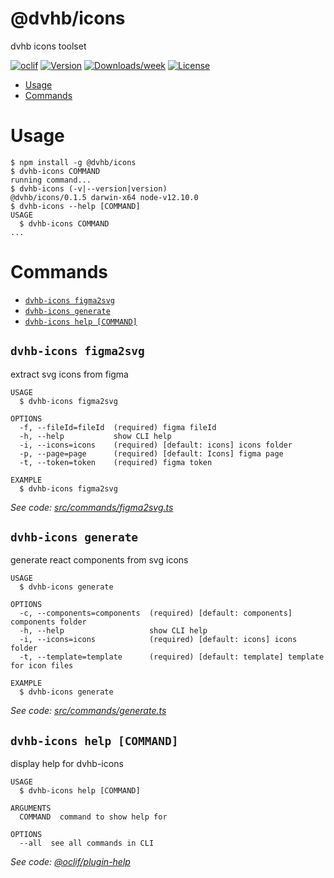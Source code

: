 @dvhb/icons
===========

dvhb icons toolset

[![oclif](https://img.shields.io/badge/cli-oclif-brightgreen.svg)](https://oclif.io)
[![Version](https://img.shields.io/npm/v/@dvhb/icons.svg)](https://npmjs.org/package/@dvhb/icons)
[![Downloads/week](https://img.shields.io/npm/dw/@dvhb/icons.svg)](https://npmjs.org/package/@dvhb/icons)
[![License](https://img.shields.io/npm/l/@dvhb/icons.svg)](https://github.com/dvhb/icons/blob/master/package.json)

<!-- toc -->
* [Usage](#usage)
* [Commands](#commands)
<!-- tocstop -->
# Usage
<!-- usage -->
```sh-session
$ npm install -g @dvhb/icons
$ dvhb-icons COMMAND
running command...
$ dvhb-icons (-v|--version|version)
@dvhb/icons/0.1.5 darwin-x64 node-v12.10.0
$ dvhb-icons --help [COMMAND]
USAGE
  $ dvhb-icons COMMAND
...
```
<!-- usagestop -->
# Commands
<!-- commands -->
* [`dvhb-icons figma2svg`](#dvhb-icons-figma2svg)
* [`dvhb-icons generate`](#dvhb-icons-generate)
* [`dvhb-icons help [COMMAND]`](#dvhb-icons-help-command)

## `dvhb-icons figma2svg`

extract svg icons from figma

```
USAGE
  $ dvhb-icons figma2svg

OPTIONS
  -f, --fileId=fileId  (required) figma fileId
  -h, --help           show CLI help
  -i, --icons=icons    (required) [default: icons] icons folder
  -p, --page=page      (required) [default: Icons] figma page
  -t, --token=token    (required) figma token

EXAMPLE
  $ dvhb-icons figma2svg
```

_See code: [src/commands/figma2svg.ts](https://github.com/dvhb/icons/blob/v0.1.5/src/commands/figma2svg.ts)_

## `dvhb-icons generate`

generate react components from svg icons

```
USAGE
  $ dvhb-icons generate

OPTIONS
  -c, --components=components  (required) [default: components] components folder
  -h, --help                   show CLI help
  -i, --icons=icons            (required) [default: icons] icons folder
  -t, --template=template      (required) [default: template] template for icon files

EXAMPLE
  $ dvhb-icons generate
```

_See code: [src/commands/generate.ts](https://github.com/dvhb/icons/blob/v0.1.5/src/commands/generate.ts)_

## `dvhb-icons help [COMMAND]`

display help for dvhb-icons

```
USAGE
  $ dvhb-icons help [COMMAND]

ARGUMENTS
  COMMAND  command to show help for

OPTIONS
  --all  see all commands in CLI
```

_See code: [@oclif/plugin-help](https://github.com/oclif/plugin-help/blob/v2.2.0/src/commands/help.ts)_
<!-- commandsstop -->
